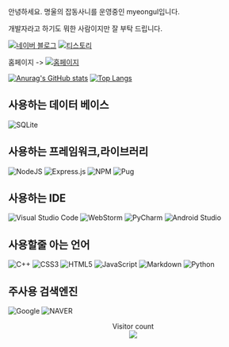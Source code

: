 안녕하세요. 명울의 잡동사니를 운영중인 myeongul입니다.

개발자라고 하기도 뭐한 사람이지만 잘 부탁 드립니다. 

[![네이버 블로그](https://img.shields.io/badge/NAVER%20BLOG-2DB400?style=for-the-badge&logo=naver&logoColor=white)](https://blog.naver.com/myeongul_)
[![티스토리](https://img.shields.io/badge/Tistory-EA5220?style=for-the-badge&logo=tistory&logoColor=white)](https://myeongul.tistory.com)

홈페이지 -> [![홈페이지](https://myeongul.kro.kr/img/favicon.ico)](https://myeongul.kro.kr)

[![Anurag's GitHub stats](https://github-readme-stats.vercel.app/api?username=myeong-ul&count_private=true&show_icons=true&theme=radical)](https://myeongul.kro.kr)
[![Top Langs](https://github-readme-stats.vercel.app/api/top-langs/?username=myeong-ul&layout=compact)](https://myeongul.kro.kr)

사용하는 데이터 베이스
--
![SQLite](https://img.shields.io/badge/sqlite-%2307405e.svg?style=for-the-badge&logo=sqlite&logoColor=white)

사용하는 프레임워크,라이브러리
--
![NodeJS](https://img.shields.io/badge/node.js-6DA55F?style=for-the-badge&logo=node.js&logoColor=white)
![Express.js](https://img.shields.io/badge/express.js-%23404d59.svg?style=for-the-badge&logo=express&logoColor=%2361DAFB)
![NPM](https://img.shields.io/badge/NPM-%23000000.svg?style=for-the-badge&logo=npm&logoColor=white)
![Pug](https://img.shields.io/badge/Pug-FFF?style=for-the-badge&logo=pug&logoColor=A86454)

사용하는 IDE
--
![Visual Studio Code](https://img.shields.io/badge/Visual%20Studio%20Code-0078d7.svg?style=for-the-badge&logo=visual-studio-code&logoColor=white)
![WebStorm](https://img.shields.io/badge/webstorm-143?style=for-the-badge&logo=webstorm&logoColor=white&color=black)
![PyCharm](https://img.shields.io/badge/pycharm-143?style=for-the-badge&logo=pycharm&logoColor=black&color=black&labelColor=green)
![Android Studio](https://img.shields.io/badge/Android%20Studio-3DDC84.svg?style=for-the-badge&logo=android-studio&logoColor=white)

사용할줄 아는 언어
--
![C++](https://img.shields.io/badge/c++-%2300599C.svg?style=for-the-badge&logo=c%2B%2B&logoColor=white)
![CSS3](https://img.shields.io/badge/css3-%231572B6.svg?style=for-the-badge&logo=css3&logoColor=white)
![HTML5](https://img.shields.io/badge/html5-%23E34F26.svg?style=for-the-badge&logo=html5&logoColor=white)
![JavaScript](https://img.shields.io/badge/javascript-%23323330.svg?style=for-the-badge&logo=javascript&logoColor=%23F7DF1E)
![Markdown](https://img.shields.io/badge/markdown-%23000000.svg?style=for-the-badge&logo=markdown&logoColor=white)
![Python](https://img.shields.io/badge/python-3670A0?style=for-the-badge&logo=python&logoColor=ffdd54)

주사용 검색엔진
--
![Google](https://img.shields.io/badge/google-4285F4?style=for-the-badge&logo=google&logoColor=white)
![NAVER](https://img.shields.io/badge/NAVER-2DB400?style=for-the-badge&logo=naver&logoColor=white)

<p align="center"> 
  Visitor count<br>
  <img src="https://profile-counter.glitch.me/insolitum/count.svg" />
</p>

<!---
myeong-ul/myeong-ul is a ✨ special ✨ repository because its `README.md` (this file) appears on your GitHub profile.
You can click the Preview link to take a look at your changes.
--->
